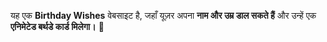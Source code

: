 यह एक **Birthday Wishes** वेबसाइट है, जहाँ यूज़र अपना **नाम और उम्र डाल सकते हैं** और उन्हें एक **एनिमेटेड बर्थडे कार्ड मिलेगा।** 🎉  
